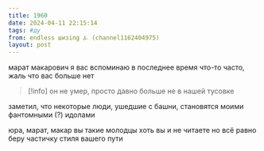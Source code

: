 ```yaml
---
title: 1960
date: 2024-04-11 22:15:14
tags: #ду
from: endless шизing ⍼ (channel1162404975)
layout: post
---
```


марат макарович я вас вспоминаю в последнее время что-то часто, жаль что вас больше нет 
> [!info]
> он не умер, просто давно больше не в нашей тусовке



заметил, что некоторые люди, ушедшие с башни, становятся моими фантомными (?) идолами

юра, марат, макар вы такие молодцы хоть вы и не читаете но всё равно беру частичку стиля вашего пути


